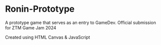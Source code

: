 # Ronin-Prototype

A prototype game that serves as an entry to GameDev.
Official submission for ZTM Game Jam 2024

Created using HTML Canvas & JavaScript
